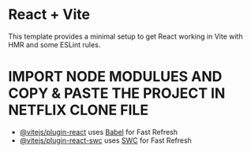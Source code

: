 # React + Vite

This template provides a minimal setup to get React working in Vite with HMR and some ESLint rules.

<!--Currently, two official plugins are available:-->
<h1>IMPORT NODE MODULUES AND COPY & PASTE THE PROJECT IN NETFLIX CLONE FILE</h1>

- [@vitejs/plugin-react](https://github.com/vitejs/vite-plugin-react/blob/main/packages/plugin-react/README.md) uses [Babel](https://babeljs.io/) for Fast Refresh
- [@vitejs/plugin-react-swc](https://github.com/vitejs/vite-plugin-react-swc) uses [SWC](https://swc.rs/) for Fast Refresh
